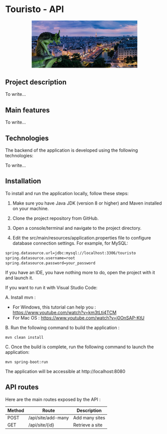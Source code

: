 # Touristo - API

<div style="margin-bottom: 30px;" align="center">
<img src="https://raw.githubusercontent.com/Canestin/assets/main/img/touristo-banner.jpg" alt="Touristo Banner"  height="150">
</div>

## Project description

To write...

## Main features

To write...

## Technologies

The backend of the application is developed using the following technologies:

To write...

## Installation

To install and run the application locally, follow these steps:

1. Make sure you have Java JDK (version 8 or higher) and Maven installed on your machine.

2. Clone the project repository from GitHub.

3. Open a console/terminal and navigate to the project directory.

4. Edit the src/main/resources/application.properties file to configure database connection settings. For example, for MySQL:


```
spring.datasource.url=jdbc:mysql://localhost:3306/touristo
spring.datasource.username=root
spring.datasource.password=your_password
```

If you have an IDE, you have nothing more to do, open the project with it and launch it.

If you want to run it with Visual Studio Code:

A. Install mvn :

- For Windows, this tutorial can help you : https://www.youtube.com/watch?v=km3tLti4TCM
- For Mac OS : https://www.youtube.com/watch?v=j0OnSAP-KtU

B. Run the following command to build the application :

```
mvn clean install
```

C. Once the build is complete, run the following command to launch the application:

```
mvn spring-boot:run
```

The application will be accessible at http://localhost:8080

## API routes

Here are the main routes exposed by the API :

| Method | Route                         | Description                                      |
| ------ | ----------------------------- | ------------------------------------------------ |
| POST   | /api/site/add-many            | Add many sites                                   |
| GET    | /api/site/{id}                | Retrieve a site                                  |